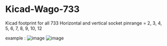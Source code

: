 # Kicad-Wago-733

Kicad footprint for all 733 Horizontal and vertical socket
pinrange = 2, 3, 4, 5, 6, 7, 8, 9, 10, 12

example : 
![image](image/733-336.png)
![image](image/733-366.png)
